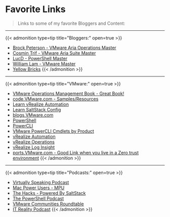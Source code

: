 # Favorite Links


>Links to some of my favorite Bloggers and Content:

---

{{< admonition type=tip title="Bloggers:" open=true >}}
* [Brock Peterson - VMware Aria Operations Master](https://www.brockpeterson.com)
* [Cosmin Trif - VMware Aria Suite Master](https://cosmin.gq/)
* [LucD - PowerShell Master](https://www.lucd.info)
* [William Lam - VMware Master](https://williamlam.com)
* [Yellow Bricks](https://www.yellow-bricks.com)
{{< /admonition >}}

---

{{< admonition type=tip title="VMware:" open=true >}}
* [VMware Operations Management Book - Great Book!](https://www.vmwareopsguide.com/)
* [code.VMware.com - Samples/Resources](https://code.vmware.com)
* [Learn vRealize Automation](https://learnvrealizeautomation.github.io)
* [Learn SaltStack Config](https://learnsaltstackconfig.github.io/)
* [blogs.VMware.com](https://blogs.vmware.com)
* [PowerShell](https://docs.microsoft.com/en-us/powershell/)
* [PowerCLI](https://www.vmware.com/support/developer/PowerCLI/)
* [VMware PowerCLI Cmdlets by Product](https://developer.vmware.com/docs/powercli/latest/products/)
* [vRealize Automation](https://www.vmware.com/products/vrealize-automation.html)
* [vRealize Operations](https://www.vmware.com/products/vrealize-operations.html)
* [vRealize Log Insight](https://www.vmware.com/products/vrealize-log-insight.html)
* [ports.VMware.com - Good Link when you live in a Zero trust environment](https://ports.vmware.com)
{{< /admonition >}}

---

{{< admonition type=tip title="Podcasts:" open=true >}}
* [Virtually Speaking Podcast](https://www.vspeakingpodcast.com)
* [Mac Power Users - MPU](https://www.relay.fm/mpu)
* [The Hacks - Powered By SaltStack](https://saltproject.io/the-hacks/episodes/)
* [The PowerShell Podcast](https://powershellpodcast.podbean.com/)
* [VMware Communities Roundtable](https://app.talkshoe.com/show/vmware-communities-roundtable)
* [IT Reality Podcast](https://itr-it-reality.zencast.website/episodes/21)
{{< /admonition >}}


